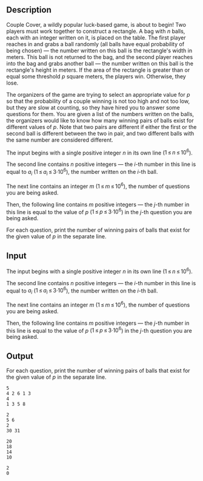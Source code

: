 ## Description

<div><p>Couple Cover, a wildly popular luck-based game, is about to begin! Two players must work together to construct a rectangle. A bag with <span class="tex-span"><i>n</i></span> balls, each with an integer written on it, is placed on the table. The first player reaches in and grabs a ball randomly (all balls have equal probability of being chosen) — the number written on this ball is the rectangle's width in meters. This ball is not returned to the bag, and the second player reaches into the bag and grabs another ball — the number written on this ball is the rectangle's height in meters. If the area of the rectangle is greater than or equal some threshold <span class="tex-span"><i>p</i></span> square meters, the players win. Otherwise, they lose.</p><p>The organizers of the game are trying to select an appropriate value for <span class="tex-span"><i>p</i></span> so that the probability of a couple winning is not too high and not too low, but they are slow at counting, so they have hired you to answer some questions for them. You are given a list of the numbers written on the balls, the organizers would like to know how many winning pairs of balls exist for different values of <span class="tex-span"><i>p</i></span>. Note that two pairs are different if either the first or the second ball is different between the two in pair, and two different balls with the same number are considered different.</p></div><div class="input-specification"><p>The input begins with a single positive integer <span class="tex-span"><i>n</i></span> in its own line (<span class="tex-span">1 ≤ <i>n</i> ≤ 10<sup class="upper-index">6</sup></span>).</p><p>The second line contains <span class="tex-span"><i>n</i></span> positive integers — the <span class="tex-span"><i>i</i></span>-th number in this line is equal to <span class="tex-span"><i>a</i><sub class="lower-index"><i>i</i></sub></span> (<span class="tex-span">1 ≤ <i>a</i><sub class="lower-index"><i>i</i></sub> ≤ 3·10<sup class="upper-index">6</sup></span>), the number written on the <span class="tex-span"><i>i</i></span>-th ball.</p><p>The next line contains an integer <span class="tex-span"><i>m</i></span> (<span class="tex-span">1 ≤ <i>m</i> ≤ 10<sup class="upper-index">6</sup></span>), the number of questions you are being asked.</p><p>Then, the following line contains <span class="tex-span"><i>m</i></span> positive integers — the <span class="tex-span"><i>j</i></span>-th number in this line is equal to the value of <span class="tex-span"><i>p</i></span> (<span class="tex-span">1 ≤ <i>p</i> ≤ 3·10<sup class="upper-index">6</sup></span>) in the <span class="tex-span"><i>j</i></span>-th question you are being asked.</p></div><div class="output-specification"><p>For each question, print the number of winning pairs of balls that exist for the given value of <span class="tex-span"><i>p</i></span> in the separate line.</p></div>

## Input

<p>The input begins with a single positive integer <span class="tex-span"><i>n</i></span> in its own line (<span class="tex-span">1 ≤ <i>n</i> ≤ 10<sup class="upper-index">6</sup></span>).</p><p>The second line contains <span class="tex-span"><i>n</i></span> positive integers — the <span class="tex-span"><i>i</i></span>-th number in this line is equal to <span class="tex-span"><i>a</i><sub class="lower-index"><i>i</i></sub></span> (<span class="tex-span">1 ≤ <i>a</i><sub class="lower-index"><i>i</i></sub> ≤ 3·10<sup class="upper-index">6</sup></span>), the number written on the <span class="tex-span"><i>i</i></span>-th ball.</p><p>The next line contains an integer <span class="tex-span"><i>m</i></span> (<span class="tex-span">1 ≤ <i>m</i> ≤ 10<sup class="upper-index">6</sup></span>), the number of questions you are being asked.</p><p>Then, the following line contains <span class="tex-span"><i>m</i></span> positive integers — the <span class="tex-span"><i>j</i></span>-th number in this line is equal to the value of <span class="tex-span"><i>p</i></span> (<span class="tex-span">1 ≤ <i>p</i> ≤ 3·10<sup class="upper-index">6</sup></span>) in the <span class="tex-span"><i>j</i></span>-th question you are being asked.</p>

## Output

<p>For each question, print the number of winning pairs of balls that exist for the given value of <span class="tex-span"><i>p</i></span> in the separate line.</p>





```input1
5
4 2 6 1 3
4
1 3 5 8

```




```input2
2
5 6
2
30 31

```




```output1
20
18
14
10

```




```output2
2
0

```


